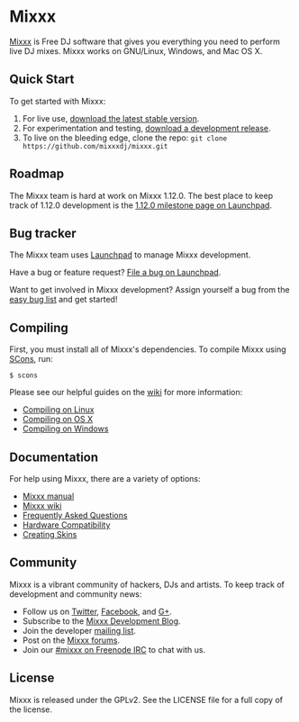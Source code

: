 # Mixxx

[Mixxx] is Free DJ software that gives you everything you need to perform live
DJ mixes. Mixxx works on GNU/Linux, Windows, and Mac OS X.

## Quick Start

To get started with Mixxx:

1. For live use, [download the latest stable version][download].
2. For experimentation and testing, [download a development release][builds].
3. To live on the bleeding edge, clone the repo: `git clone https://github.com/mixxxdj/mixxx.git`

## Roadmap

The Mixxx team is hard at work on Mixxx 1.12.0. The best place to keep track of
1.12.0 development is the [1.12.0 milestone page on Launchpad][launchpad 1.12.0].

## Bug tracker

The Mixxx team uses [Launchpad] to manage Mixxx development.

Have a bug or feature request? [File a bug on Launchpad][fileabug].

Want to get involved in Mixxx development? Assign yourself a bug from the [easy
bug list][easybugs] and get started!

## Compiling

First, you must install all of Mixxx's dependencies. To compile Mixxx using
[SCons], run:

    $ scons

Please see our helpful guides on the [wiki] for more information:
- [Compiling on Linux]
- [Compiling on OS X]
- [Compiling on Windows]

## Documentation

For help using Mixxx, there are a variety of options:

- [Mixxx manual][manual]
- [Mixxx wiki][wiki]
- [Frequently Asked Questions][FAQ]
- [Hardware Compatibility]
- [Creating Skins]

## Community

Mixxx is a vibrant community of hackers, DJs and artists. To keep track of
development and community news:

- Follow us on [Twitter], [Facebook], and [G+].
- Subscribe to the [Mixxx Development Blog][blog].
- Join the developer [mailing list].
- Post on the [Mixxx forums][forums].
- Join our [#mixxx on Freenode IRC][irc channel] to chat with us.

## License

Mixxx is released under the GPLv2. See the LICENSE file for a full copy of the
license.

[mixxx]: http://www.mixxx.org
[download]: http://www.mixxx.org/download
[builds]: http://downloads.mixxx.org/builds/master/
[launchpad]: http://bugs.launchpad.net/mixxx
[fileabug]: http://bugs.launchpad.net/mixxx/+filebug
[twitter]: http://twitter.com/mixxxdj
[facebook]: https://www.facebook.com/pages/Mixxx-DJ-Software/21723485212
[g+]: https://plus.google.com/102441931224839455484/posts
[blog]: http://mixxxblog.blogspot.com
[manual]: http://www.mixxx.org/manual/latest/
[wiki]: http://www.mixxx.org/wiki/
[faq]: http://mixxx.org/wiki/doku.php/faq
[forums]: http://www.mixxx.org/forums/
[compiling on linux]: http://mixxx.org/wiki/doku.php/compiling_on_linux
[compiling on os x]: http://mixxx.org/wiki/doku.php/compiling_on_os_x
[compiling on windows]: http://mixxx.org/wiki/doku.php/compiling_on_windows
[mailing list]: https://lists.sourceforge.net/lists/listinfo/mixxx-devel
[irc channel]: http://mixxx.org/irc.php
[SCons]: http://www.scons.org/
[launchpad 1.12.0]: https://launchpad.net/mixxx/+milestone/1.12.0
[easybugs]: https://bugs.launchpad.net/mixxx/+bugs?field.searchtext=&orderby=-importance&search=Search&field.status%3Alist=NEW&field.status%3Alist=CONFIRMED&field.status%3Alist=TRIAGED&field.status%3Alist=INPROGRESS&field.status%3Alist=INCOMPLETE_WITH_RESPONSE&field.status%3Alist=INCOMPLETE_WITHOUT_RESPONSE&assignee_option=any&field.assignee=&field.bug_reporter=&field.bug_commenter=&field.subscriber=&field.structural_subscriber=&field.tag=easy&field.tags_combinator=ANY&field.has_cve.used=&field.omit_dupes.used=&field.omit_dupes=on&field.affects_me.used=&field.has_patch.used=&field.has_branches.used=&field.has_branches=on&field.has_no_branches.used=&field.has_no_branches=on&field.has_blueprints.used=&field.has_blueprints=on&field.has_no_blueprints.used=&field.has_no_blueprints=on
[creating skins]: http://mixxx.org/wiki/doku.php/creating_skins
[hardware compatibility]: http://mixxx.org/wiki/doku.php/hardware_compatibility
